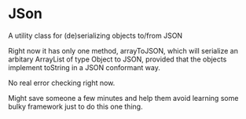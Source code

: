 # JSon
A utility class for (de)serializing objects to/from JSON

Right now it has only one method, arrayToJSON, which will serialize an arbitary ArrayList of type Object to JSON, provided that the objects implement toString in a JSON conformant way.

No real error checking right now.

Might save someone a few minutes and help them avoid learning some bulky framework just to do this one thing.
